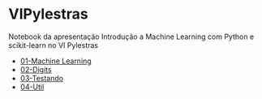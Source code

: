 VIPylestras
===========

Notebook da apresentação Introdução a Machine Learning com Python e scikit-learn no VI Pylestras

- [01-Machine Learning](http://nbviewer.ipython.org/github/abevieiramota/VIPylestras/blob/master/01-Machine%20Learning.ipynb)
- [02-Digits](http://nbviewer.ipython.org/github/abevieiramota/VIPylestras/blob/master/02-Digits.ipynb)
- [03-Testando](http://nbviewer.ipython.org/github/abevieiramota/VIPylestras/blob/master/03-Testando.ipynb)
- [04-Util](http://nbviewer.ipython.org/github/abevieiramota/VIPylestras/blob/master/04-Util.ipynb)
